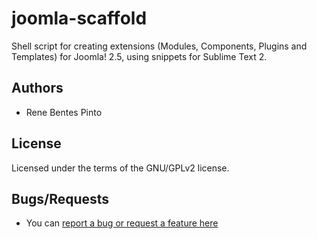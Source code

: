 joomla-scaffold
=============

Shell script for creating extensions (Modules, Components, Plugins and Templates) for Joomla! 2.5, using snippets for Sublime Text 2.

## Authors

* Rene Bentes Pinto

## License

Licensed under the terms of the GNU/GPLv2 license.

## Bugs/Requests

* You can [report a bug or request a feature here](http://github.com/renebentes/joomla-scaffold/issues)

